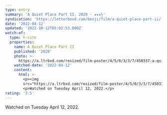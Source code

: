 ```yaml
---
type: entry
summary: 'A Quiet Place Part II, 2020 - ★★★½'
syndication: 'https://letterboxd.com/benji/film/a-quiet-place-part-ii/'
date: '2022-04-12'
updated: '2022-10-12T05:02:53.000Z'
watch-of:
  type: h-cite
  properties:
    name: A Quiet Place Part II
    published: '2020'
    photo: >-
      https://a.ltrbxd.com/resized/film-poster/4/5/0/3/3/7/450337-a-quiet-place-part-ii-0-600-0-900-crop.jpg?v=75a12b8eec
    watched-date: '2022-04-12'
    content:
      html: >-
        <p><img
        src="https://a.ltrbxd.com/resized/film-poster/4/5/0/3/3/7/450337-a-quiet-place-part-ii-0-600-0-900-crop.jpg?v=75a12b8eec"/></p>
        <p>Watched on Tuesday April 12, 2022.</p>
rating: '3.5'
---
```

Watched on Tuesday April 12, 2022.
